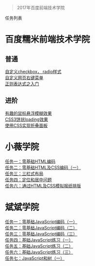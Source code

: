 > 2017年百度前端技术学院  


任务列表  

# 百度糯米前端技术学院

## 普通  
[自定义checkbox， radio样式](http://cybbin.com/baidu-ife-2017-Cyb/ife_nuomi/task1.html)  
[自定义网页右键菜单](http://cybbin.com/baidu-ife-2017-Cyb/ife_nuomi/task2.html)  
[正则表达式之入门](http://cybbin.com/baidu-ife-2017-Cyb/ife_nuomi/task3.html)  

## 进阶  
[有趣的鼠标悬浮模糊效果](http://cybbin.com/baidu-ife-2017-Cyb/ife_nuomi/task4.html)  
[CSS3饼状loading效果](http://cybbin.com/baidu-ife-2017-Cyb/ife_nuomi/task5.html)  
[使用CSS实现折叠面板](http://cybbin.com/baidu-ife-2017-Cyb/ife_nuomi/task6.html)  

# 小薇学院  

[任务一：零基础HTML编码](http://cybbin.com/baidu-ife-2017-Cyb/ife_xiaowei/task1.html)  
[任务二：零基础HTML及CSS编码（一）](http://cybbin.com/baidu-ife-2017-Cyb/ife_xiaowei/task2.html)  
[任务三：三栏式布局](http://cybbin.com/baidu-ife-2017-Cyb/ife_xiaowei/task3.html)  
[任务四：定位和居中问题](http://cybbin.com/baidu-ife-2017-Cyb/ife_xiaowei/task4.html)  
[任务六：通过HTML及CSS模拟报纸排版](http://cybbin.com/baidu-ife-2017-Cyb/ife_xiaowei/task6.html)  

# 斌斌学院  

[任务一：零基础JavaScript编码（一）](http://cybbin.com/baidu-ife-2017-Cyb/ife_binbin/task1.html)  
[任务二：零基础JavaScript编码（二）](http://cybbin.com/baidu-ife-2017-Cyb/ife_binbin/task2.html)  
[任务三：零基础JavaScript编码（三）](http://cybbin.com/baidu-ife-2017-Cyb/ife_binbin/task3.html)  
[任务四：基础JavaScript练习（一）](http://cybbin.com/baidu-ife-2017-Cyb/ife_binbin/task4.html)  
[任务五：基础JavaScript练习（二）](http://cybbin.com/baidu-ife-2017-Cyb/ife_binbin/task5.html)  
[任务六：基础JavaScript练习（三）](http://cybbin.com/baidu-ife-2017-Cyb/ife_binbin/task6.html)  
[任务七：JavaScript和树（一）](http://cybbin.com/baidu-ife-2017-Cyb/ife_binbin/task7.html)  
